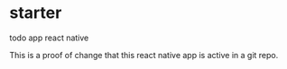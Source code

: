 # starter
 todo app react native


This is a proof of change that this react native app is active in a git repo.